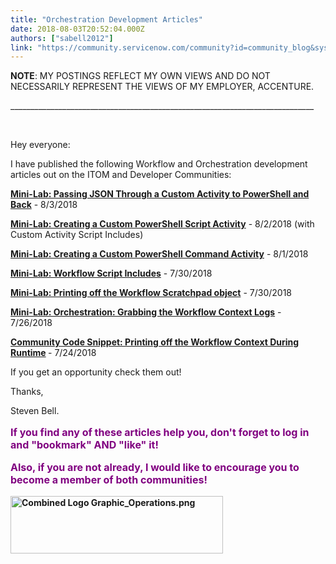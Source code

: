 ```yaml
---
title: "Orchestration Development Articles"
date: 2018-08-03T20:52:04.000Z
authors: ["sabell2012"]
link: "https://community.servicenow.com/community?id=community_blog&sys_id=97576540db775340feb1a851ca961935"
---
```

<p><strong>NOTE</strong>: MY POSTINGS REFLECT MY OWN VIEWS AND DO NOT NECESSARILY REPRESENT THE VIEWS OF MY EMPLOYER, ACCENTURE.</p>
<p>____________________________________________________________________________</p>
<p> </p>
<p>Hey everyone:</p>
<p>I have published the following Workflow and Orchestration development articles out on the ITOM and Developer Communities:</p>
<p><strong><span class="ng-scope"><a class="ng-binding" href="community?id&#61;community_article&amp;sys_id&#61;6801f040dbfbdf00feb1a851ca9619f3" rel="nofollow">Mini-Lab: Passing JSON Through a Custom Activity to PowerShell and Back</a></span></strong><span class="ng-scope"> - 8/3/2018</span></p>
<p><strong><span class="ng-scope"><a class="ng-binding" href="community?id&#61;community_article&amp;sys_id&#61;52281e87dba717c42be0a851ca96191d" rel="nofollow">Mini-Lab: Creating a Custom PowerShell Script Activity</a></span></strong> - 8/2/2018 (with Custom Activity Script Includes)</p>
<p><strong><a class="ng-binding" href="community?id&#61;community_article&amp;sys_id&#61;ea27d6cbdb6717c42be0a851ca9619b1" rel="nofollow">Mini-Lab: Creating a Custom PowerShell Command Activity</a></strong> - 8/1/2018</p>
<p><strong><a class="ng-binding" href="community?id&#61;community_article&amp;sys_id&#61;cf589eb6db27db44f7fca851ca961965" rel="nofollow">Mini-Lab: Workflow Script Includes</a></strong> - 7/30/2018</p>
<p><strong><a class="ng-binding" href="community?id&#61;community_article&amp;sys_id&#61;53d0597edb2bdb842be0a851ca9619e3" rel="nofollow">Mini-Lab: Printing off the Workflow Scratchpad object</a></strong> - 7/30/2018</p>
<p><strong><a class="ng-binding" href="community?id&#61;community_article&amp;sys_id&#61;102ad865db271b0423f4a345ca9619e5" rel="nofollow">Mini-Lab: Orchestration: Grabbing the Workflow Context Logs</a></strong> - 7/26/2018</p>
<p><strong><a class="ng-binding" href="community?id&#61;community_article&amp;sys_id&#61;e9fa9a30dbe75bc00be6a345ca96193f" rel="nofollow">Community Code Snippet: Printing off the Workflow Context During Runtime</a> </strong>- 7/24/2018</p>
<p>If you get an opportunity check them out!</p>
<p>Thanks,</p>
<p>Steven Bell.</p>
<p style="font-size: 12pt; color: purple;"><strong>If you find any of these articles help you, don&#39;t forget to log in and &#34;bookmark&#34; AND &#34;like&#34; it!</strong></p>
<p style="font-size: 12pt; color: purple;"><strong>Also, if you are not already, I would like to encourage you to become a member of both communities!</strong></p>
<p><strong><a href="community?id&#61;community_article&amp;sys_id&#61;330d6ea5dbd0dbc01dcaf3231f961965" rel="nofollow"><img class="image-1 jive-image" src="ae1b6ff1dbd81704ed6af3231f961962.iix" alt="Combined Logo Graphic_Operations.png" width="340" height="92" /></a></strong></p>